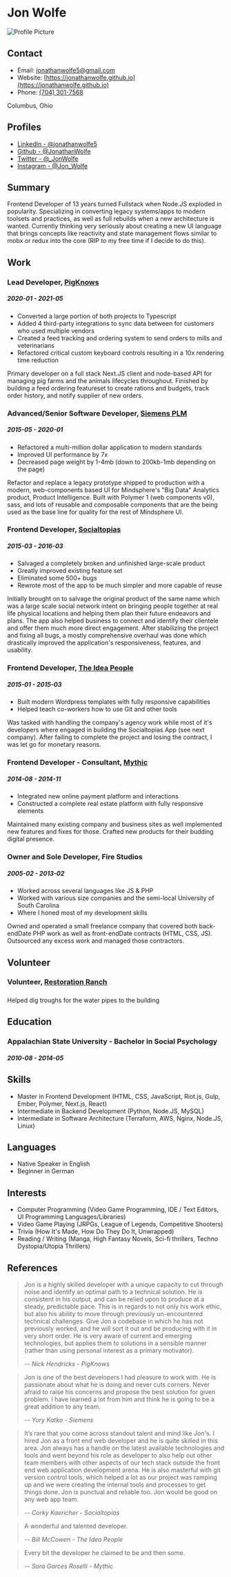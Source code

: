 # Jon Wolfe

![Profile Picture](https://i.imgur.com/n1Zz9Nvm.jpg)

## Contact

* Email: [jonathanwolfe5@gmail.com](mailto:jonathanwolfe5@gmail.com)
* Website: [https://jonathanwolfe.github.io](https://jonathanwolfe.github.io)
* Phone: [(704) 301-7568](tel:7043017568)

Columbus, Ohio

## Profiles

* [LinkedIn - @jonathanwolfe5](https://www.linkedin.com/in/jonathanwolfe5/)
* [Github - @JonathanWolfe](https://github.com/JonathanWolfe)
* [Twitter - @_JonWolfe](https://twitter.com/_JonWolfe)
* [Instagram - @Jon_Wolfe](https://www.instagram.com/jon_wolfe/)

## Summary

Frontend Developer of 13 years turned Fullstack when Node.JS exploded in popularity. Specializing in converting legacy systems/apps to modern toolsets and practices, as well as full rebuilds when a new architecture is wanted. Currently thinking very seriously about creating a new UI language that brings concepts like reactivity and state management flows similar to mobx or redux into the core (RIP to my free time if I decide to do this).

## Work

### Lead Developer, [PigKnows](https://pigknows.com)
##### 2020-01 - 2021-05

* Converted a large portion of both projects to Typescript
* Added 4 third-party integrations to sync data between for customers who used multiple vendors
* Created a feed tracking and ordering system to send orders to mills and veterinarians
* Refactored critical custom keyboard controls resulting in a 10x rendering time reduction

Primary developer on a full stack Next.JS client and node-based API for managing pig farms and the animals lifecycles throughout. Finished by building a feed ordering featureset to create rations and budgets, track order history, and notify supplier of new orders.

### Advanced/Senior Software Developer, [Siemens PLM](https://product-intelligence.mindsphere.io)
##### 2015-05 - 2020-01

* Refactored a multi-million dollar application to modern standards
* Improved UI performance by 7x
* Decreased page weight by 1-4mb (down to 200kb-1mb depending on the page)

Refactor and replace a legacy prototype shipped to production with a modern, web-components based UI for Mindsphere's &quot;Big Data&quot; Analytics product, Product Intelligence. Built with Polymer 1 (web components v0), sass, and lots of reusable and composable components that are the being used as the base line for quality for the rest of Mindsphere UI.

### Frontend Developer, [Socialtopias](https://socialtopias.com)
##### 2015-03 - 2016-03

* Salvaged a completely broken and unfinished large-scale product
* Greatly improved existing feature set
* Eliminated some 500+ bugs
* Rewrote most of the app to be much simpler and more capable of reuse

Initially brought on to salvage the original product of the same name which was a large scale social network intent on bringing people together at real life physical locations and helping them plan their future endeavors and plans.  The app also helped business to connect and identify their clientele and offer them much more direct engagement.  After stabilizing the project and fixing all bugs, a mostly comprehensive overhaul was done which drastically improved the application's responsiveness, features, and usability.

### Frontend Developer, [The Idea People](http://theideapeople.com/)
##### 2015-01 - 2015-03

* Built modern Wordpress templates with fully responsive capabilities
* Helped teach co-workers how to use Git and other tools

Was tasked with handling the company's agency work while most of it's developers where engaged in building the Socialtopias App (see next company).  After failing to complete the project and losing the contract, I was let go for monetary reasons.

### Frontend Developer - Consultant, [Mythic](http://bemythic.com/)
##### 2014-08 - 2014-11

* Integrated new online payment platform and interactions
* Constructed a complete real estate platform with fully responsive elements

Maintained many existing company and business sites as well implemented new features and fixes for those. Crafted new products for their budding digital presence.

### Owner and Sole Developer, Fire Studios
##### 2005-02 - 2013-02

* Worked across several languages like JS &amp; PHP
* Worked with various size companies and the semi-local University of South Carolina
* Where I honed most of my development skills

Owned and operated a small freelance company that covered both back-endDate PHP work as well as front-endDate contracts (HTML, CSS, JS). Outsourced any excess work and managed those contractors.


## Volunteer

### Volunteer, [Restoration Ranch](http://www.myrestorationranch.org/)
#####


Helped dig troughs for the water pipes to the building


## Education

### Appalachian State University - Bachelor in Social Psychology
##### 2010-08 - 2014-05





## Skills

* Master in Frontend Development (HTML, CSS, JavaScript, Riot.js, Gulp, Ember, Polymer, Next.js, React)
* Intermediate in Backend Development (Python, Node.JS, MySQL)
* Intermediate in Software Architecture (Terraform, AWS, Nginx, Node.JS, Linux)

## Languages

* Native Speaker in English
* Beginner in German

## Interests

* Computer Programming (Video Game Programming, IDE / Text Editors, UI Programming Languages/Libraries)
* Video Game Playing (JRPGs, League of Legends, Competitive Shooters)
* Trivia (How It's Made, How Do They Do It, Unwrapped)
* Reading / Writing (Manga, High Fantasy Novels, Sci-fi thrillers, Techno Dystopia/Utopia Thrillers)

## References

> Jon is a highly skilled developer with a unique capacity to cut through noise and identify an optimal path to a technical solution. He is consistent in his output, and can be relied upon to produce at a steady, predictable pace. This is in regards to not only his work ethic, but also his ability to move through previously un-encountered technical challenges. Give Jon a codebase in which he has not previously worked, and he will sort it out and be producing with it in very short order. He is very aware of current and emerging technologies, but applies them to solutions in a sensible manner (rather than using personal interest as a primary motivator).
>
> -- <cite>Nick Hendricks - PigKnows</cite>

> Jon is one of the best developers I had pleasure to work with. He is passionate about what he is doing and never cuts corners. Never afraid to raise his concerns and propose the best solution for given problem. I have learned a lot from him and think he is going to be a great addition to any team.
>
> -- <cite>Yury Katko - Siemens</cite>

> It’s rare that you come across standout talent and mind like Jon's. I hired Jon as a front end web developer and he is quite skilled in this area. Jon always has a handle on the latest available technologies and tools and went beyond his role as developer to also help out other team members with other aspects of our tech stack outside the front end web application development arena. He is also masterful with git version control tools, which helped a lot as our project was ramping up and we were creating the internal tools and processes to get things done. Jon is punctual and reliable too. Jon would be good on any web app team.
>
> -- <cite>Corky Kaericher - Socialtopias</cite>

> A wonderful and talented developer.
>
> -- <cite>Bill McCowen - The Idea People</cite>

> Every bit the developer he claimed to be and then some.
>
> -- <cite>Sara Garces Roselli - Mythic</cite>
